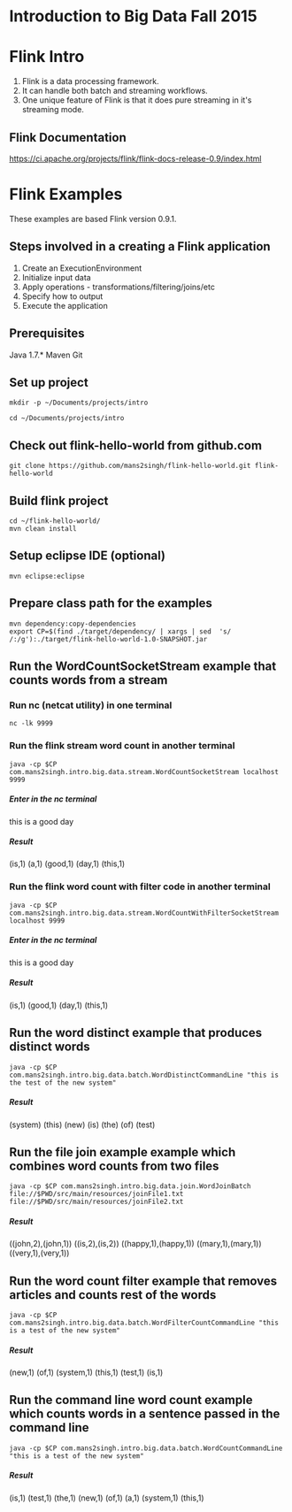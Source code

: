 # Introduction to Big Data Fall 2015

# Flink Intro

1. Flink is a data processing framework.  
2. It can handle both batch and streaming workflows.  
3. One unique feature of Flink is that it does pure streaming in it's streaming mode.

## Flink Documentation
https://ci.apache.org/projects/flink/flink-docs-release-0.9/index.html

# Flink Examples

These examples are based Flink version 0.9.1.

## Steps involved in a creating a Flink application

1. Create an ExecutionEnvironment
2. Initialize input data
3. Apply operations - transformations/filtering/joins/etc
4. Specify how to output
5. Execute the application

## Prerequisites

Java 1.7.*
Maven
Git

## Set up project

```shell
mkdir -p ~/Documents/projects/intro

cd ~/Documents/projects/intro
```

## Check out flink-hello-world from github.com

```shell
git clone https://github.com/mans2singh/flink-hello-world.git flink-hello-world
```

## Build flink project

```shell
cd ~/flink-hello-world/
mvn clean install
```
## Setup eclipse IDE (optional)

```shell
mvn eclipse:eclipse
```

## Prepare class path for the examples

```shell
mvn dependency:copy-dependencies
export CP=$(find ./target/dependency/ | xargs | sed  's/ /:/g'):./target/flink-hello-world-1.0-SNAPSHOT.jar
```

## Run the WordCountSocketStream example that counts words from a stream

### Run nc (netcat utility) in one terminal

```shell
nc -lk 9999
```

### Run the flink stream word count in another terminal

```shell
java -cp $CP com.mans2singh.intro.big.data.stream.WordCountSocketStream localhost 9999
```
##### Enter in the nc terminal

this is a good day

##### Result

(is,1)
(a,1)
(good,1)
(day,1)
(this,1)

### Run the flink word count with filter code in another terminal

```shell
java -cp $CP com.mans2singh.intro.big.data.stream.WordCountWithFilterSocketStream localhost 9999
```
##### Enter in the nc terminal

this is a good day

##### Result

(is,1)
(good,1)
(day,1)
(this,1)

## Run the word distinct example that produces distinct words

```shell
java -cp $CP com.mans2singh.intro.big.data.batch.WordDistinctCommandLine "this is the test of the new system"
```

##### Result

(system)
(this)
(new)
(is)
(the)
(of)
(test)

## Run the file join example example which combines word counts from two files

```shell
java -cp $CP com.mans2singh.intro.big.data.join.WordJoinBatch file://$PWD/src/main/resources/joinFile1.txt file://$PWD/src/main/resources/joinFile2.txt
```

##### Result

((john,2),(john,1))
((is,2),(is,2))
((happy,1),(happy,1))
((mary,1),(mary,1))
((very,1),(very,1))

## Run the word count filter example that removes articles and counts rest of the words

```shell
java -cp $CP com.mans2singh.intro.big.data.batch.WordFilterCountCommandLine "this is a test of the new system"
```

##### Result

(new,1)
(of,1)
(system,1)
(this,1)
(test,1)
(is,1)


## Run the command line word count example which counts words in a sentence passed in the command line

```shell
java -cp $CP com.mans2singh.intro.big.data.batch.WordCountCommandLine "this is a test of the new system"
```

##### Result

(is,1)
(test,1)
(the,1)
(new,1)
(of,1)
(a,1)
(system,1)
(this,1)

